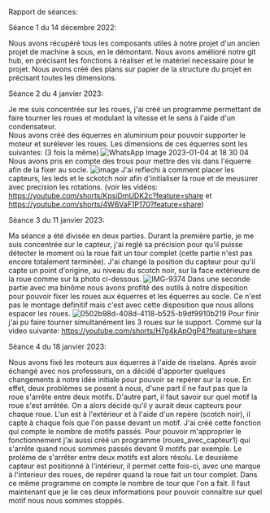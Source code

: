 Rapport de séances:

Séance 1 du 14 décembre 2022:

Nous avons récupéré tous les composants utiles à notre projet d'un ancien projet de machine à sous, en le démontant.
Nous avons amélioré notre git hub, en précisant les fonctions à réaliser et le matériel necessaire pour le projet.
Nous avons créé des plans sur papier de la structure du projet en précisant toutes les dimensions.


Séance 2 du 4 janvier 2023:

Je me suis concentrée sur les roues, j'ai créé un programme permettant de faire tourner les roues et modulant la vitesse et le sens à l'aide d'un condensateur.  
Nous avons créé des équerres en aluminium pour pouvoir supporter le moteur et surélever les roues.
Les dimensions de ces équerres sont les suivantes: (3 fois la même)
![WhatsApp Image 2023-01-04 at 18 30 04](https://user-images.githubusercontent.com/119940151/210615158-91b0050e-1ef6-4d2e-b4c1-8c07a88257fc.jpeg)
Nous avons pris en compte des trous pour mettre des vis dans l'équerre afin de la fixer au socle.
![image](https://user-images.githubusercontent.com/119940151/210615632-26e83154-eaba-4a32-948e-85a3110865f3.png)
J'ai reflechi à comment placer les capteurs, les leds  et le sckotch noir afin d'initialiser la roue et de meusurer avec precision les rotations. (voir les vidéos: https://youtube.com/shorts/KpsiDmUDK2c?feature=share et https://youtube.com/shorts/4W6VaF1P170?feature=share)


Séance 3 du 11 janvier 2023:

Ma séance a été divisée en deux parties. Durant la première partie, je me suis concentrée sur le capteur, j'ai reglé sa précision pour qu'il puisse détecter le moment où la roue fait un tour complet (cette partie n'est pas encore totalement terminée). J'ai changé la position du capteur pour qu'il capte un point d'origine, au niveau du scotch noir, sur la face extérieure de la roue comme sur la photo ci-dessous.
![IMG-9374](https://user-images.githubusercontent.com/119940151/211874066-65351159-db79-4bae-a3e1-ce4ed914d1c7.jpg)
Dans une seconde partie avec ma binôme nous avons profité des outils à notre disposition pour pouvoir fixer les roues aux équerres et les équerres au socle. Ce n'est pas le montage definitif mais c'est avec cette disposition que nous allons espacer les roues.
![0502b98d-408d-4118-b525-b9df9910b219](https://user-images.githubusercontent.com/119940151/211877055-9e89e108-3ac6-492e-bd19-2f3b0c994628.JPG)
Pour finir j'ai pu faire tourner simultanément les 3 roues sur le support. Comme sur la video suivante: https://youtube.com/shorts/H7g4kApOgP4?feature=share 

Séance 4 du 18 janvier 2023:

Nous avons fixé les moteurs aux équerres à l'aide de riselans. Après avoir échangé avec nos professeurs, on a décidé d'apporter quelques changements à notre idée initiale pour pouvoir se repérer sur la roue. En effet, deux problèmes se posent à nous, d'une part il ne faut pas que la roue s'arrête entre deux motifs. D'autre part, il faut savoir sur quel motif la roue s'est arrêtée.
On a alors décidé qu'il y aurait deux capteurs pour chaque roue. L'un est à l'extérieur et à l'aide d'un repère (scotch noir), il capte à chaque fois que l'on passe devant un motif. J'ai créé cette fonction qui compte le nombre de motifs passés. 
Pour pouvoir m'approprier le fonctionnement j'ai aussi créé un programme (roues_avec_capteur1) qui s'arrête quand nous sommes passés devant 9 motifs par exemple. Le prolème de s'arrêter entre deux motifs est alors résolu.
Le deuxième capteur est positionné à l'intérieur, il permet cette fois-ci, avec une marque à l'interieur des roues, de repérer quand la roue fait un tour complet. Dans ce même programme on compte le nombre de tour que l'on a fait. Il faut maintenant que je lie ces deux informations pour pouvoir connaître sur quel motif nous nous sommes stoppés.
